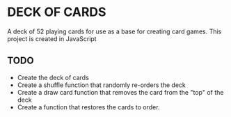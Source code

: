 # DECK OF CARDS

A deck of 52 playing cards for use as a base for creating card games.
This project is created in JavaScript

## TODO

- Create the deck of cards
- Create a shuffle function that randomly re-orders the deck
- Create a draw card function that removes the card from the "top" of the deck
- Create a function that restores the cards to order.
